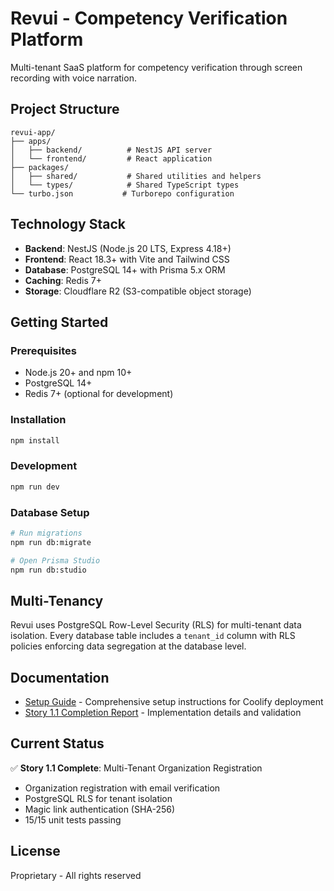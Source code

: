 # Revui - Competency Verification Platform

Multi-tenant SaaS platform for competency verification through screen recording with voice narration.

## Project Structure

```
revui-app/
├── apps/
│   ├── backend/          # NestJS API server
│   └── frontend/         # React application
├── packages/
│   ├── shared/           # Shared utilities and helpers
│   └── types/            # Shared TypeScript types
└── turbo.json           # Turborepo configuration
```

## Technology Stack

- **Backend**: NestJS (Node.js 20 LTS, Express 4.18+)
- **Frontend**: React 18.3+ with Vite and Tailwind CSS
- **Database**: PostgreSQL 14+ with Prisma 5.x ORM
- **Caching**: Redis 7+
- **Storage**: Cloudflare R2 (S3-compatible object storage)

## Getting Started

### Prerequisites

- Node.js 20+ and npm 10+
- PostgreSQL 14+
- Redis 7+ (optional for development)

### Installation

```bash
npm install
```

### Development

```bash
npm run dev
```

### Database Setup

```bash
# Run migrations
npm run db:migrate

# Open Prisma Studio
npm run db:studio
```

## Multi-Tenancy

Revui uses PostgreSQL Row-Level Security (RLS) for multi-tenant data isolation. Every database table includes a `tenant_id` column with RLS policies enforcing data segregation at the database level.

## Documentation

- [Setup Guide](SETUP.md) - Comprehensive setup instructions for Coolify deployment
- [Story 1.1 Completion Report](STORY-1.1-COMPLETION-REPORT.md) - Implementation details and validation

## Current Status

✅ **Story 1.1 Complete**: Multi-Tenant Organization Registration
- Organization registration with email verification
- PostgreSQL RLS for tenant isolation
- Magic link authentication (SHA-256)
- 15/15 unit tests passing

## License

Proprietary - All rights reserved
